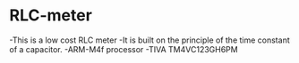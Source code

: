 # RLC-meter
-This is a low cost RLC meter
-It is built on the principle of the time constant of a capacitor.
-ARM-M4f processor
-TIVA TM4VC123GH6PM
